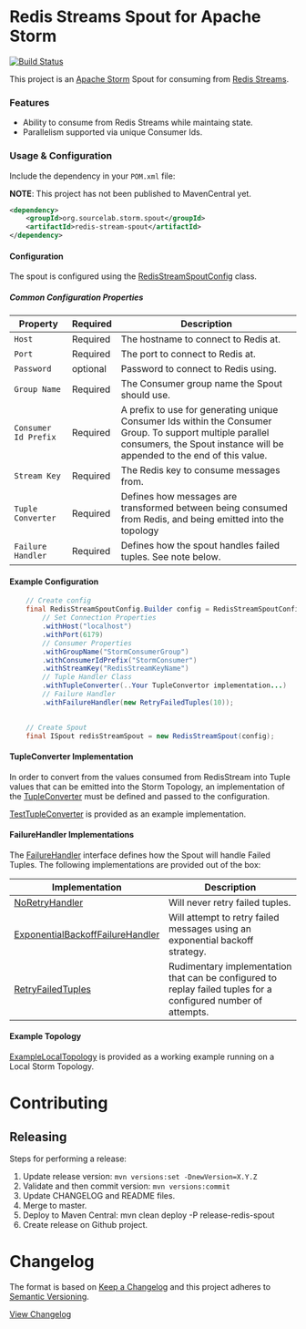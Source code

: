 # Redis Streams Spout for Apache Storm

[![Build Status](https://travis-ci.org/SourceLabOrg/RedisStreams-StormSpout.svg?branch=master)](https://travis-ci.org/SourceLabOrg/RedisStreams-StormSpout)

This project is an [Apache Storm](https://storm.apache.org/) Spout for consuming from [Redis Streams](https://redis.io/topics/streams-intro).

### Features

- Ability to consume from Redis Streams while maintaing state.
- Parallelism supported via unique Consumer Ids.

### Usage & Configuration

Include the dependency in your `POM.xml` file:

**NOTE**: This project has not been published to MavenCentral yet.

```xml
<dependency>
    <groupId>org.sourcelab.storm.spout</groupId>
    <artifactId>redis-stream-spout</artifactId>
</dependency>
```  

#### Configuration

The spout is configured using the [RedisStreamSpoutConfig](src/main/java/org/sourcelab/storm/spout/redis/RedisStreamSpoutConfig.java) class.  

##### Common Configuration Properties

| Property | Required | Description |
|----------|----------|-------------|
| `Host`   | Required | The hostname to connect to Redis at. |
| `Port`   | Required | The port to connect to Redis at. |
| `Password` | optional | Password to connect to Redis using. |
| `Group Name` | Required | The Consumer group name the Spout should use. |
| `Consumer Id Prefix` | Required | A prefix to use for generating unique Consumer Ids within the Consumer Group.  To support multiple parallel consumers, the Spout instance will be appended to the end of this value. |
| `Stream Key` | Required | The Redis key to consume messages from. |
| `Tuple Converter` | Required | Defines how messages are transformed between being consumed from Redis, and being emitted into the topology |
| `Failure Handler` | Required | Defines how the spout handles failed tuples.  See note below. |

#### Example Configuration

```java
    // Create config
    final RedisStreamSpoutConfig.Builder config = RedisStreamSpoutConfig.newBuilder()
        // Set Connection Properties
        .withHost("localhost")
        .withPort(6179)
        // Consumer Properties
        .withGroupName("StormConsumerGroup")
        .withConsumerIdPrefix("StormConsumer")
        .withStreamKey("RedisStreamKeyName")
        // Tuple Handler Class
        .withTupleConverter(..Your TupleConvertor implementation...)
        // Failure Handler
        .withFailureHandler(new RetryFailedTuples(10));
        

    // Create Spout
    final ISpout redisStreamSpout = new RedisStreamSpout(config);
```

#### TupleConverter Implementation

In order to convert from the values consumed from RedisStream into Tuple values that can be emitted into the Storm Topology,
an implementation of the [TupleConverter](src/main/java/org/sourcelab/storm/spout/redis/TupleConverter.java) must be defined
and passed to the configuration.

[TestTupleConverter](src/test/java/org/sourcelab/storm/spout/redis/example/TestTupleConverter.java) is provided as an example implementation.

#### FailureHandler Implementations

The [FailureHandler](src/main/java/org/sourcelab/storm/spout/redis/FailureHandler.java) interface defines how the Spout
will handle Failed Tuples.  The following implementations are provided out of the box:

| Implementation | Description |
|----------------|-------------|
| [NoRetryHandler](src/main/java/org/sourcelab/storm/spout/redis/failhandler/NoRetryHandler.java) |  Will never retry failed tuples. |
| [ExponentialBackoffFailureHandler](src/main/java/org/sourcelab/storm/spout/redis/failhandler/ExponentialBackoffFailureHandler.java) | Will attempt to retry failed messages using an exponential backoff strategy. |
| [RetryFailedTuples](src/main/java/org/sourcelab/storm/spout/redis/failhandler/RetryFailedTuples.java) | Rudimentary implementation that can be configured to replay failed tuples for a configured number of attempts. |

#### Example Topology

[ExampleLocalTopology](src/test/java/org/sourcelab/storm/spout/redis/example/ExampleLocalTopology.java) is provided as a working
example running on a Local Storm Topology.

# Contributing
## Releasing
Steps for performing a release:

1. Update release version: `mvn versions:set -DnewVersion=X.Y.Z`
2. Validate and then commit version: `mvn versions:commit`
3. Update CHANGELOG and README files.
4. Merge to master.
5. Deploy to Maven Central: mvn clean deploy -P release-redis-spout
7. Create release on Github project.

# Changelog

The format is based on [Keep a Changelog](http://keepachangelog.com/)
and this project adheres to [Semantic Versioning](http://semver.org/).

[View Changelog](CHANGELOG.md)
